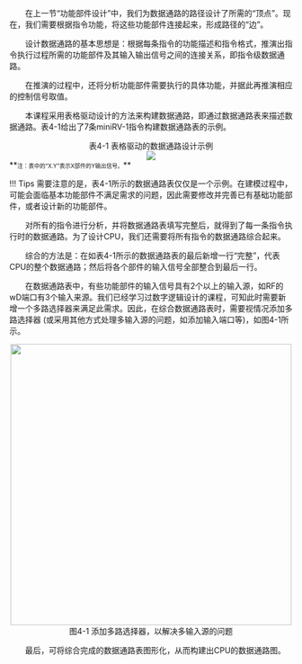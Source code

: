 &emsp;&emsp;在上一节“功能部件设计”中，我们为数据通路的路径设计了所需的“顶点”。现在，我们需要根据指令功能，将这些功能部件连接起来，形成路径的“边”。

&emsp;&emsp;设计数据通路的基本思想是：根据每条指令的功能描述和指令格式，推演出指令执行过程所需的功能部件及其输入输出信号之间的连接关系，即指令级数据通路。

&emsp;&emsp;在推演的过程中，还将分析功能部件需要执行的具体功能，并据此再推演相应的控制信号取值。

&emsp;&emsp;本课程采用表格驱动设计的方法来构建数据通路，即通过数据通路表来描述数据通路。表4-1给出了7条miniRV-1指令构建数据通路表的示例。

<center>表4-1 表格驱动的数据通路设计示例</center>
<center><img src = "../assets/t4-1.png"></center>
**<font size = 0.8>注：表中的“X.Y”表示X部件的Y输出信号。</font>**

!!! Tips
    需要注意的是，表4-1所示的数据通路表仅仅是一个示例。在建模过程中，可能会面临基本功能部件不满足需求的问题，因此需要修改并完善已有基础功能部件，或者设计新的功能部件。

&emsp;&emsp;对所有的指令进行分析，并将数据通路表填写完整后，就得到了每一条指令执行时的数据通路。为了设计CPU，我们还需要将所有指令的数据通路综合起来。

&emsp;&emsp;综合的方法是：在如表4-1所示的数据通路表的最后新增一行“完整”，代表CPU的整个数据通路；然后将各个部件的输入信号全部整合到最后一行。

&emsp;&emsp;在数据通路表中，有些功能部件的输入信号具有2个以上的输入源，如RF的wD端口有3个输入来源。我们已经学习过数字逻辑设计的课程，可知此时需要新增一个多路选择器来满足此需求。因此，在综合数据通路表时，需要视情况添加多路选择器 (或采用其他方式处理多输入源的问题，如添加输入端口等)，如图4-1所示。

<center><img src = "../assets/4-1.png" width = 500></center>
<center>图4-1 添加多路选择器，以解决多输入源的问题</center>

&emsp;&emsp;最后，可将综合完成的数据通路表图形化，从而构建出CPU的数据通路图。
